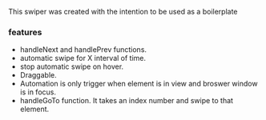 This swiper was created with the intention to be used as a boilerplate

### features

- handleNext and handlePrev functions. 
- automatic swipe for X interval of time.
- stop automatic swipe on hover.
- Draggable.
- Automation is only trigger when element is in view and broswer window is in focus.
- handleGoTo function. It takes an index number and swipe to that element.
